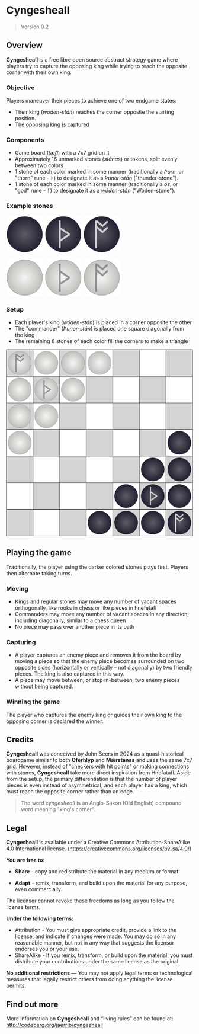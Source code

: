 # Cyngesheall

> Version 0.2

## Overview

**Cyngesheall** is a free libre open source abstract strategy game where players try to capture the opposing king while trying to reach the opposite corner with their own king.

### Objective

Players maneuver their pieces to achieve one of two endgame states:

- Their king (*wóden-stán*) reaches the corner opposite the starting position.
- The opposing king is captured

### Components

- Game board (*tæfl*) with a 7x7 grid on it
- Approximately 16 unmarked stones (*stánas*) or tokens, split evenly between two colors
- 1 stone of each color marked in some manner (traditionally a *Þorn*, or "thorn" rune - ᚦ) to designate it as a *Þunor-stán* ("thunder-stone").
- 1 stone of each color marked in some manner (traditionally a *ós*, or "god" rune - ᚩ) to designate it as a *wóden-stán* ("Woden-stone").

### Example stones

![Dark stone](../assets/png/dark_stone.png) ![Dark thunder-stone](../assets/png/dark_thunder_stone.png) ![Dark Woden-stone](../assets/png/dark_woden_stone.png)

![Light stone](../assets/png/light_stone.png) ![Dark thunder-stone](../assets/png/light_thunder_stone.png) ![Dark Woden-stone](../assets/png/light_woden_stone.png)

### Setup

- Each player's king (*wóden-stán*) is placed in a corner opposite the other
- The "commander" (*Þunor-stán*) is placed one square diagonally from the king
- The remaining 8 stones of each color fill the corners to make a triangle

![Initial setup](../assets/png/setup_image.png)

## Playing the game

Traditionally, the player using the darker colored stones plays first. Players then alternate taking turns.

### Moving

- Kings and regular stones may move any number of vacant spaces orthogonally, like rooks in chess or like pieces in hnefetafl
- Commanders may move any number of vacant spaces in any direction, including diagonally, similar to a chess queen
- No piece may pass over another piece in its path

### Capturing

- A player captures an enemy piece and removes it from the board by moving a piece so that the enemy piece becomes surrounded on two opposite sides (horizontally or vertically – not diagonally) by two friendly pieces. The king is also captured in this way.
- A piece may move between, or stop in-between, two enemy pieces without being captured.

### Winning the game

The player who captures the enemy king or guides their own king to the opposing corner is declared the winner.

## Credits

**Cyngesheall** was conceived by John Beers in 2024 as a quasi-historical boardgame similar to both **Oferhlýp** and **Mǽrstánas** and uses the same 7x7 grid. However, instead of "checkers with hit points" or making connections with stones, **Cyngesheall** take more direct inspiration from Hnefatafl. Aside from the setup, the primary differentiation is that the number of player pieces is even instead of asymmetrical, and each player has a king, which must reach the opposite corner rather than an edge.

> The word *cyngesheall* is an Anglo-Saxon (Old English) compound word meaning "king's corner".

## Legal

**Cyngesheall** is available under a Creative Commons Attribution-ShareAlike 4.0 International license. (<https://creativecommons.org/licenses/by-sa/4.0/>)

**You are free to:**

- **Share** - copy and redistribute the material in any medium or format

- **Adapt** - remix, transform, and build upon the material for any purpose, even commercially.

The licensor cannot revoke these freedoms as long as you follow the license terms.

**Under the following terms:**

- Attribution - You must give appropriate credit, provide a link to the license, and indicate if changes were made. You may do so in any reasonable manner, but not in any way that suggests the licensor endorses you or your use.
- ShareAlike - If you remix, transform, or build upon the material, you must distribute your contributions under the same license as the original.

**No additional restrictions** — You may not apply legal terms or technological measures that legally restrict others from doing anything the license permits.

## Find out more

More information on **Cyngesheall** and “living rules” can be found at: <http://codeberg.org/jaerrib/cyngesheall>
